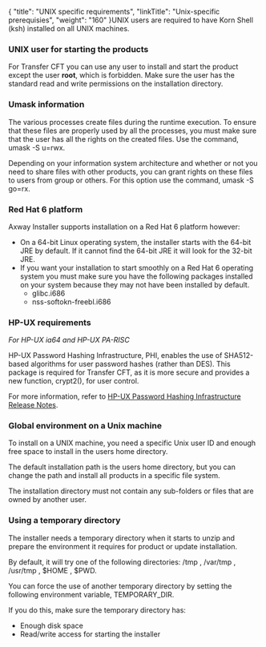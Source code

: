 {
    "title": "UNIX specific requirements",
    "linkTitle": "Unix-specific prerequisies",
    "weight": "160"
}UNIX users are required to have Korn Shell (ksh) installed on all UNIX machines.

### UNIX user for starting the products

For Transfer CFT you can use any user to install and start the product except the user **root**, which is forbidden. Make sure the user has the standard read and write permissions on the installation directory.

### Umask information

The various processes create files during the runtime execution. To ensure that these files are properly used by all the processes, you must make sure that the user has all the rights on the created files. Use the command, umask -S u=rwx.

Depending on your information system architecture and whether or not you need to share files with other products, you can grant rights on these files to users from group or others. For this option use the command, umask -S go=rx.

### Red Hat 6 platform

Axway Installer supports installation on a Red Hat 6 platform however:

- On a 64-bit Linux operating system, the installer starts with the 64-bit JRE by default. If it cannot find the 64-bit JRE it will look for the 32-bit JRE.
- If you want your installation to start smoothly on a Red Hat 6 operating system you must make sure you have the following packages installed on your system because they may not have been installed by default.
    -   glibc.i686
    -   nss-softokn-freebl.i686

### HP-UX requirements

*For HP-UX ia64 and HP-UX PA-RISC*

HP-UX Password Hashing Infrastructure, PHI, enables the use of SHA512-based algorithms for user password hashes (rather than DES). This package is required for Transfer CFT, as it is more secure and provides a new function, crypt2(), for user control.

For more information, refer to [HP-UX Password Hashing Infrastructure Release Notes](https://support.hpe.com/hpsc/doc/public/display?docId=emr_na-c02038049).

### Global environment on a Unix machine

To install on a UNIX machine, you need a specific Unix user ID and enough free space to install in the users home directory.

The default installation path is the users home directory, but you can change the path and install all products in a specific file system.

The installation directory must not contain any sub-folders or files that are owned by another user.

### Using a temporary directory

The installer needs a temporary directory when it starts to unzip and prepare the environment it requires for product or update installation.

By default, it will try one of the following directories: /tmp , /var/tmp , /usr/tmp , $HOME , $PWD.

You can force the use of another temporary directory by setting the following environment variable, TEMPORARY\_DIR.

If you do this, make sure the temporary directory has:

- Enough disk space
- Read/write access for starting the installer

